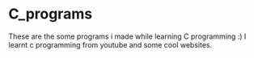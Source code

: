 # C_programs
These are the some programs i made while learning C programming :)
I learnt c programming from youtube and some cool websites.
